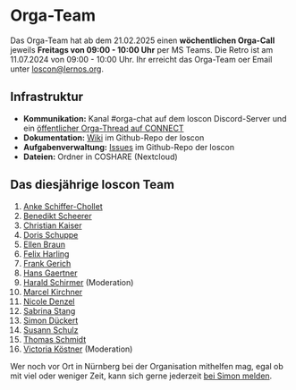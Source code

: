 # Orga-Team

Das Orga-Team hat ab dem 21.02.2025 einen **wöchentlichen Orga-Call** jeweils **Freitags von 09:00 - 10:00 Uhr** per MS Teams. Die Retro ist am 11.07.2024 von 09:00 - 10:00 Uhr. Ihr erreicht das Orga-Team oer Email unter [loscon@lernos.org](mailto:loscon@lernos.org?subject=loscon24%20Kontakt%20Infoseite).

## Infrastruktur

- **Kommunikation:** Kanal #orga-chat auf dem loscon Discord-Server und ein [öffentlicher Orga-Thread auf CONNECT](https://community.cogneon.de/t/loscon25-orga-thread/4139)
- **Dokumentation:** [Wiki](https://github.com/cogneon/loscon25/wiki) im Github-Repo der loscon
- **Aufgabenverwaltung:** [Issues](https://github.com/cogneon/loscon25/issues) im Github-Repo der loscon
- **Dateien:** Ordner in COSHARE (Nextcloud)

## Das diesjährige loscon Team

1. [Anke Schiffer-Chollet](https://www.linkedin.com/in/anke-schiffer-chollet/)
1. [Benedikt Scheerer](https://www.linkedin.com/in/benedikt-scheerer-6020ba18/)
1. [Christian Kaiser](https://www.linkedin.com/in/christian-kaiser-datev/)
1. [Doris Schuppe](https://www.linkedin.com/in/doschu/)
1. [Ellen Braun](https://www.linkedin.com/in/ellen-braun-work-and-feelgood/)
1. [Felix Harling](https://www.linkedin.com/in/felixharling/)
1. [Frank Gerich](https://www.linkedin.com/in/frank-gerich/)
1. [Hans Gaertner](https://www.linkedin.com/in/hgaertner/)
1. [Harald Schirmer](https://www.linkedin.com/in/haraldschirmer/) (Moderation)
1. [Marcel Kirchner](https://www.linkedin.com/in/marcelkirchner/)
1. [Nicole Denzel](https://www.linkedin.com/in/nicoledenzel/)
1. [Sabrina Stang](https://www.linkedin.com/in/sabrina-stang/)
1. [Simon Dückert](https://www.linkedin.com/in/simondueckert/)
1. [Susann Schulz](https://www.linkedin.com/in/susannschulz/)
1. [Thomas Schmidt](https://www.linkedin.com/in/thomasschmidt42/)
1. [Victoria Köstner](https://www.linkedin.com/in/victoria-k%C3%B6stner/) (Moderation)

Wer noch vor Ort in Nürnberg bei der Organisation mithelfen mag, egal ob mit viel oder weniger Zeit, kann sich gerne jederzeit [bei Simon melden](mailto:simon.dueckert@cogneon.de?subject=loscon%20Orga).